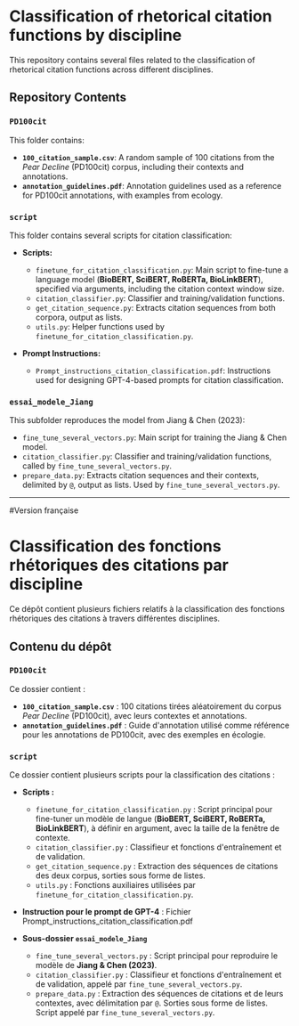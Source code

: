 # Classification of rhetorical citation functions by discipline

This repository contains several files related to the classification of rhetorical citation functions across different disciplines.

## Repository Contents

### `PD100cit`

This folder contains:  
- **`100_citation_sample.csv`**: A random sample of 100 citations from the *Pear Decline* (PD100cit) corpus, including their contexts and annotations.  
- **`annotation_guidelines.pdf`**: Annotation guidelines used as a reference for PD100cit annotations, with examples from ecology.

### `script`

This folder contains several scripts for citation classification:

- **Scripts:**  
  - `finetune_for_citation_classification.py`: Main script to fine-tune a language model (**BioBERT, SciBERT, RoBERTa, BioLinkBERT**), specified via arguments, including the citation context window size.  
  - `citation_classifier.py`: Classifier and training/validation functions.  
  - `get_citation_sequence.py`: Extracts citation sequences from both corpora, output as lists.  
  - `utils.py`: Helper functions used by `finetune_for_citation_classification.py`.

- **Prompt Instructions:**  
  - `Prompt_instructions_citation_classification.pdf`: Instructions used for designing GPT-4-based prompts for citation classification.

### `essai_modele_Jiang`

This subfolder reproduces the model from Jiang & Chen (2023):

- `fine_tune_several_vectors.py`: Main script for training the Jiang & Chen model.  
- `citation_classifier.py`: Classifier and training/validation functions, called by `fine_tune_several_vectors.py`.  
- `prepare_data.py`: Extracts citation sequences and their contexts, delimited by `@`, output as lists. Used by `fine_tune_several_vectors.py`.

---------------------------------------------------------------------------------------
#Version française

# Classification des fonctions rhétoriques des citations par discipline

Ce dépôt contient plusieurs fichiers relatifs à la classification des fonctions rhétoriques des citations à travers différentes disciplines.

## Contenu du dépôt

### `PD100cit`
Ce dossier contient :  
- **`100_citation_sample.csv`** : 100 citations tirées aléatoirement du corpus *Pear Decline* (PD100cit), avec leurs contextes et annotations.  
- **`annotation_guidelines.pdf`** : Guide d'annotation utilisé comme référence pour les annotations de PD100cit, avec des exemples en écologie.  

### `script`
Ce dossier contient plusieurs scripts pour la classification des citations :  

- **Scripts :**  
  - `finetune_for_citation_classification.py` : Script principal pour fine-tuner un modèle de langue (**BioBERT, SciBERT, RoBERTa, BioLinkBERT**), à définir en argument, avec la taille de la fenêtre de contexte.  
  - `citation_classifier.py` : Classifieur et fonctions d'entraînement et de validation.  
  - `get_citation_sequence.py` : Extraction des séquences de citations des deux corpus, sorties sous forme de listes.  
  - `utils.py` : Fonctions auxiliaires utilisées par `finetune_for_citation_classification.py`.  

- **Instruction pour le prompt de GPT-4** : Fichier Prompt_instructions_citation_classification.pdf

- **Sous-dossier `essai_modele_Jiang`**  
  - `fine_tune_several_vectors.py` : Script principal pour reproduire le modèle de **Jiang & Chen (2023)**.  
  - `citation_classifier.py` : Classifieur et fonctions d'entraînement et de validation, appelé par `fine_tune_several_vectors.py`.  
  - `prepare_data.py` : Extraction des séquences de citations et de leurs contextes, avec délimitation par `@`. Sorties sous forme de listes. Script appelé par `fine_tune_several_vectors.py`.  
